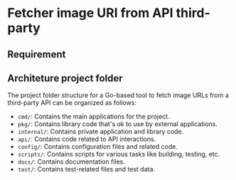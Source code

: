 # Fetcher image URI from API third-party

## Requirement

## Architeture project folder

The project folder structure for a Go-based tool to fetch image URLs from a third-party API can be organized as follows:

- `cmd/`: Contains the main applications for the project.
- `pkg/`: Contains library code that's ok to use by external applications.
- `internal/`: Contains private application and library code.
- `api/`: Contains code related to API interactions.
- `config/`: Contains configuration files and related code.
- `scripts/`: Contains scripts for various tasks like building, testing, etc.
- `docs/`: Contains documentation files.
- `test/`: Contains test-related files and test data.
